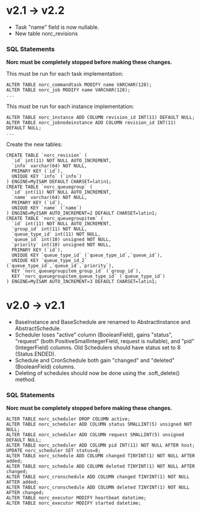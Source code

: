 
v2.1 -> v2.2
============

  - Task "name" field is now nullable.
  - New table norc_revisions

### SQL Statements
__Norc must be completely stopped before making these changes.__

This must be run for each task implementation:

    ALTER TABLE norc_commandtask MODIFY name VARCHAR(128);
    ALTER TABLE norc_job MODIFY name VARCHAR(128);
    ...

This must be run for each instance implementation:
    
    ALTER TABLE norc_instance ADD COLUMN revision_id INT(11) DEFAULT NULL;
    ALTER TABLE norc_jobnodeinstance ADD COLUMN revision_id INT(11) DEFAULT NULL;
    ...

Create the new tables:

    CREATE TABLE `norc_revision` (
      `id` int(11) NOT NULL AUTO_INCREMENT,
      `info` varchar(64) NOT NULL,
      PRIMARY KEY (`id`),
      UNIQUE KEY `info` (`info`)
    ) ENGINE=MyISAM DEFAULT CHARSET=latin1;
    CREATE TABLE `norc_queuegroup` (
      `id` int(11) NOT NULL AUTO_INCREMENT,
      `name` varchar(64) NOT NULL,
      PRIMARY KEY (`id`),
      UNIQUE KEY `name` (`name`)
    ) ENGINE=MyISAM AUTO_INCREMENT=2 DEFAULT CHARSET=latin1;
    CREATE TABLE `norc_queuegroupitem` (
      `id` int(11) NOT NULL AUTO_INCREMENT,
      `group_id` int(11) NOT NULL,
      `queue_type_id` int(11) NOT NULL,
      `queue_id` int(10) unsigned NOT NULL,
      `priority` int(10) unsigned NOT NULL,
      PRIMARY KEY (`id`),
      UNIQUE KEY `queue_type_id` (`queue_type_id`,`queue_id`),
      UNIQUE KEY `queue_type_id_2` (`queue_type_id`,`queue_id`,`priority`),
      KEY `norc_queuegroupitem_group_id` (`group_id`),
      KEY `norc_queuegroupitem_queue_type_id` (`queue_type_id`)
    ) ENGINE=MyISAM AUTO_INCREMENT=3 DEFAULT CHARSET=latin1;

v2.0 -> v2.1
============

  - BaseInstance and BaseSchedule are renamed to AbstractInstance and
    AbstractSchedule.
  - Scheduler loses "active" column (BooleanField), gains "status",
    "request" (both PositiveSmallIntegerField, request is nullable), and
    "pid" (IntegerField) columns.  Old Schedulers should have status set
    to 8 (Status.ENDED).
  - Schedule and CronSchedule both gain "changed" and "deleted"
    (BooleanField) columns.
  - Deleting of schedules should now be done using the .soft_delete() method.

### SQL Statements
__Norc must be completely stopped before making these changes.__

    ALTER TABLE norc_scheduler DROP COLUMN active;
    ALTER TABLE norc_scheduler ADD COLUMN status SMALLINT(5) unsigned NOT NULL;
    ALTER TABLE norc_scheduler ADD COLUMN request SMALLINT(5) unsigned DEFAULT NULL;
    ALTER TABLE norc_scheduler ADD COLUMN pid INT(11) NOT NULL AFTER host;
    UPDATE norc_scheduler SET status=8;
    ALTER TABLE norc_schedule ADD COLUMN changed TINYINT(1) NOT NULL AFTER added;
    ALTER TABLE norc_schedule ADD COLUMN deleted TINYINT(1) NOT NULL AFTER changed;
    ALTER TABLE norc_cronschedule ADD COLUMN changed TINYINT(1) NOT NULL AFTER added;
    ALTER TABLE norc_cronschedule ADD COLUMN deleted TINYINT(1) NOT NULL AFTER changed;
    ALTER TABLE norc_executor MODIFY heartbeat datetime;
    ALTER TABLE norc_executor MODIFY started datetime;
